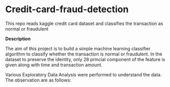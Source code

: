 # Credit-card-fraud-detection
This repo reads kaggle credit card dataset and classifies the transaction as normal or fraudulent

**Description**

The aim of this project is to build a simple machine learning classifier algorithm to classify whether the transaction is normal or fraudulent. In the dataset to preserve the identity, only 28 princial component of the feature is given along with time and transaction amount.

Various Exploratory Data Analysis were performed to understand the data. The observation are as follows: 

  
